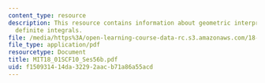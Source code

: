 ```yaml
---
content_type: resource
description: This resource contains information about geometric interpretation of
  definite integrals.
file: /media/https%3A/open-learning-course-data-rc.s3.amazonaws.com/18-01sc-single-variable-calculus-fall-2010/f150931414da32292aacb71a86a55acd_MIT18_01SCF10_Ses56b.pdf
file_type: application/pdf
resourcetype: Document
title: MIT18_01SCF10_Ses56b.pdf
uid: f1509314-14da-3229-2aac-b71a86a55acd
---
```

